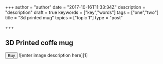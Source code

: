+++
author = "author"
date = "2017-10-16T11:33:34Z"
description = "description"
draft = true
keywords = ["key","words"]
tags = ["one","two"]
title = "3d printed mug"
topics = ["topic 1"]
type = "post"

+++
## 3D Printed coffe mug


<button class="btn btn-success btn-lg snipcart-add-item" data-item-id="3D-Printed-Coffe-Mug" data-item-name="3D-Printed-Coffe-Mug" data-item-price="38.75" data-item-weight="167" data-item-url="/3D-printed-mug" data-item-stackable="false" data-item-description="3D-Printed-Coffe-Mug">
Buy 
</button>
![enter image description here][1]


  [1]: https://res.cloudinary.com/dtnahfj7l/v1508154437/candd6vsnbquteepttul

